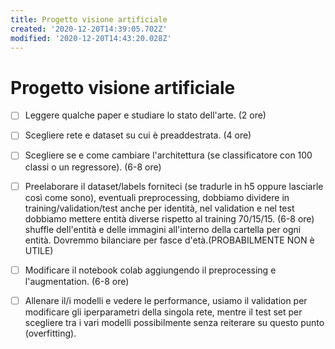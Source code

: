 ```yaml
---
title: Progetto visione artificiale
created: '2020-12-20T14:39:05.702Z'
modified: '2020-12-20T14:43:20.028Z'
---
```


# Progetto visione artificiale

- [ ] Leggere qualche paper e studiare lo stato dell'arte. (2 ore)

- [ ] Scegliere rete e dataset su cui è preaddestrata. (4 ore)

- [ ] Scegliere se e come cambiare l'architettura (se classificatore con 100 classi o un regressore). (6-8 ore)

- [ ] Preelaborare il dataset/labels forniteci (se tradurle in h5 oppure lasciarle così come sono), eventuali preprocessing, dobbiamo dividere in training/validation/test anche per identità, nel validation e nel test dobbiamo mettere entità diverse rispetto al training 70/15/15. (6-8 ore) shuffle dell'entità e delle immagini all'interno della cartella per ogni entità.
Dovremmo bilanciare per fasce d'età.(PROBABILMENTE NON è UTILE)

- [ ] Modificare il notebook colab aggiungendo il preprocessing e l'augmentation. (6-8 ore)

- [ ] Allenare il/i modelli e vedere le performance, usiamo il validation per modificare gli iperparametri della singola rete, mentre il test set per scegliere tra i vari modelli possibilmente senza reiterare su questo punto (overfitting).
